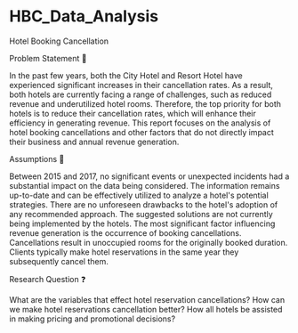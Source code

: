 # HBC_Data_Analysis
Hotel Booking Cancellation

Problem Statement 🎯

In the past few years, both the City Hotel and Resort Hotel have experienced significant increases in their cancellation rates. As a result, both hotels are currently facing a range of challenges, such as reduced revenue and underutilized hotel rooms. Therefore, the top priority for both hotels is to reduce their cancellation rates, which will enhance their efficiency in generating revenue. This report focuses on the analysis of hotel booking cancellations and other factors that do not directly impact their business and annual revenue generation.


Assumptions 🤔

Between 2015 and 2017, no significant events or unexpected incidents had a substantial impact on the data being considered.
The information remains up-to-date and can be effectively utilized to analyze a hotel's potential strategies.
There are no unforeseen drawbacks to the hotel's adoption of any recommended approach.
The suggested solutions are not currently being implemented by the hotels.
The most significant factor influencing revenue generation is the occurrence of booking cancellations.
Cancellations result in unoccupied rooms for the originally booked duration.
Clients typically make hotel reservations in the same year they subsequently cancel them.


Research Question ❓

What are the variables that effect hotel reservation cancellations?
How can we make hotel reservations cancellation better?
How all hotels be assisted in making pricing and promotional decisions?



